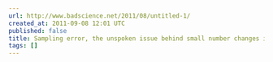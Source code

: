 ```yaml
---
url: http://www.badscience.net/2011/08/untitled-1/
created_at: 2011-09-08 12:01 UTC
published: false
title: Sampling error, the unspoken issue behind small number changes in the news
tags: []
---
```



